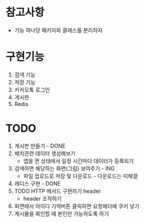 # 참고사항
- 기능 하나당 패키지와 클래스를 분리하자

# 구현기능
1. 검색 기능
2. 저장 기능
3. 카카오톡 로그인
4. 게시판
5. Redis


# TODO
1. 게시판 만들기 - DONE
2. 배치관련 데이터 생성해보기 
   - 앱을 켠 상태에서 일정 시간마다 데이터가 등록되기
3. 검색하면 해당하는 화면(그림) 보여주기 - ING
   - 파일 업로드로 저장 및 다운로드 - 다운로드는 미해결
4. 레디스 구현 - DONE
5. TODO HTTP 메서드 구현하기 header
   - header 조작하기
6. 화면에서 아이디 기억버튼 클릭하면 요청헤더에 쿠키 넣기
7. 게시물을 확인할 때 본인만 가능하도록 하기

